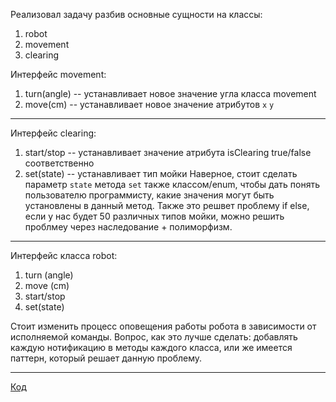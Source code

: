 Реализовал задачу разбив основные сущности на классы:

1) robot
2) movement
3) clearing

Интерфейс movement:
1) turn(angle) -- устанавливает новое значение угла класса movement
2) move(cm) -- устанавливает новое значение атрибутов `x` `y`
---

Интерфейс clearing:
1) start/stop -- устанавливает значение атрибута isClearing true/false соответственно
2) set(state) -- устанавливает тип мойки
Наверное, стоит сделать параметр `state` метода `set` также классом/enum, чтобы дать понять пользователю программисту, какие значения могут быть установлены в 
данный метод. Также это решвет проблему if else, если у нас будет 50 различных типов мойки, можно решить проблмеу через наследование + полиморфизм.

---
Интерфейс класса robot:
1) turn (angle)
2) move (cm)
3) start/stop
4) set(state)

Стоит изменить процесс оповещения работы робота в зависимости от исполняемой команды. Вопрос, как это лучше сделать: добавлять каждую нотификацию в методы каждого класса,
или же имеется паттерн, который решает данную проблему.

----
[Код](robot.py)
